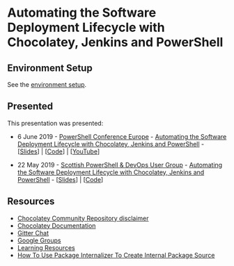 # Automating the Software Deployment Lifecycle with Chocolatey, Jenkins and PowerShell

## Environment Setup

See the [environment setup](https://github.com/pauby/presentations/README.md#environment-setup).

## Presented

This presentation was presented:

* 6 June 2019 - [PowerShell Conference Europe](https://psconf.eu) - [Automating the Software Deployment Lifecycle with Chocolatey, Jenkins and PowerShell](https://github.com/pauby/presentations/tree/psconfeu2019/Automating%20the%20Software%20Deployment%20Lifecycle) - [[Slides](https://github.com/pauby/presentations/blob/master/Automating%20the%20Software%20Deployment%20Lifecycle/Automating%20the%20Software%20Deployment%20Lifecycle%20with%20Chocolatey%2C%20Jenkins%20and%20PowerShell%20-%2020190606%20-%20PS%20Conference%20EU.pdf)] | [[Code](https://github.com/pauby/presentations/tree/master/Automating%20the%20Software%20Deployment%20Lifecycle)] | [[YouTube](https://youtu.be/TvWl2VzGo5U)]

* 22 May 2019 - [Scottish PowerShell & DevOps User Group](https://www.meetup.com/Scottish-PowerShell-User-Group/events/260725089/) - [Automating the Software Deployment Lifecycle with Chocolatey, Jenkins and PowerShell](https://github.com/pauby/presentations/tree/master/Automating%20the%20Software%20Deployment%20Lifecycle) - [[Slides](https://github.com/pauby/presentations/blob/master/Automating%20the%20Software%20Deployment%20Lifecycle/Automating%20the%20Software%20Deployment%20Lifecycle%20with%20Chocolatey%2C%20Jenkins%20and%20PowerShell%20-%2020190522%20-%20ScotPSUG.pdf)] | [[Code](https://github.com/pauby/presentations/tree/master/Automating%20the%20Software%20Deployment%20Lifecycle)]

## Resources

* [Chocolatey Community Repository disclaimer](https://chocolatey.org/docs/community-packages-disclaimer)
* [Chocolatey Documentation](https://chocolatey.org/docs)
* [Gitter Chat](https://gitter.im/chocolatey/choco)
* [Google Groups](https://groups.google.com/forum/#!forum/chocolatey)
* [Learning Resources](https://chocolatey.org/docs/resources)
* [How To Use Package Internalizer To Create Internal Package Source](https://chocolatey.org/docs/how-to-setup-internal-package-repository)
